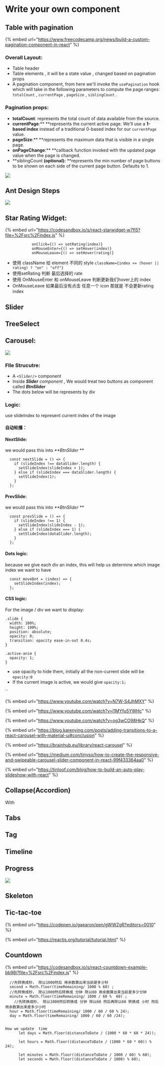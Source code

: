 # Write your own component

## Table with pagination

{% embed url="https://www.freecodecamp.org/news/build-a-custom-pagination-component-in-react" %}

### Overall Layout:

* Table header
* Table elements , it will be a state value , changed based on pagination props
* A pagination component, from here we'll invoke the `usePagination` hook which will take in the following parameters to compute the page ranges: `totalCount` , `currentPage` , `pageSize` , `siblingCount` .







### Pagination props:

* **totalCount**: represents the total count of data available from the source.
* **currentPage**:** **represents the current active page. We'll use a **1-based index** instead of a traditional 0-based index for our `currentPage` value.
* **pageSize**:** **represents the maximum data that is visible in a single page.
* **onPageChange**:** **callback function invoked with the updated page value when the page is changed.
* **siblingCount **(optional):** **represents the min number of page buttons to be shown on each side of the current page button. Defaults to 1.

![](<../.gitbook/assets/image (152).png>)





## Ant Design Steps

![](<../.gitbook/assets/image (29).png>)



## Star Rating Widget:

{% embed url="https://codesandbox.io/s/react-starwidget-w7fl5?file=%2Fsrc%2Findex.js" %}

```
            onClick={() => setRating(index)}
            onMouseEnter={() => setHover(index)}
            onMouseLeave={() => setHover(rating)}

```

* 使用 className 给 element 不同的 style `className={index <= (hover || rating) ? "on" : "off"}`
* 使用setRating 判断 最后选择的 rate
* 使用 OnMouseEnter  和 onMouseLeave 判断更新我们hover上的 index
* OnMouseLeave 如果最后没有点击 任意一个 icon 那就是 不会更新rating index&#x20;







## Slider

## TreeSelect

## Carousel:

![](<../.gitbook/assets/image (153).png>)

### FIle Strucutre:

* A `<Slider/>` component
* Inside _**Slider** component_  , We would treat two buttons as component called _**BtnSlider**_
* The dots below will be represents by div

### Logic:

use slideIndex to represent current index of the image

#### 自动轮播：





#### NextSlide:

we would pass this into _**BtnSlider  **_

```
  const nextSlide = () => {
    if (slideIndex !== dataSlider.length) {
      setSlideIndex(slideIndex + 1);
    } else if (slideIndex === dataSlider.length) {
      setSlideIndex(1);
    }
  };
```

#### PrevSlide:

we would pass this into _**BtnSlider **_

```
  const prevSlide = () => {
    if (slideIndex !== 1) {
      setSlideIndex(slideIndex - 1);
    } else if (slideIndex === 1) {
      setSlideIndex(dataSlider.length);
    }
  };
```



#### Dots logic:

because we give each div  an index, this will help us determine which image index we want to have

```
  const moveDot = (index) => {
    setSlideIndex(index);
  };
```



#### CSS  logic:

For the image / div we want to display:

```
.slide {
  width: 100%;
  height: 100%;
  position: absolute;
  opacity: 0;
  transition: opacity ease-in-out 0.4s;
}

.active-anim {
  opacity: 1;
}
```

* use opacity to hide them, initially all the non-current slide will be `opacity:0`
* If the current image is active, we would give `opacity:1;`



``









{% embed url="https://www.youtube.com/watch?v=N7W-S4JhMXY" %}

{% embed url="https://www.youtube.com/watch?v=l1MYfu5YWHc" %}

{% embed url="https://www.youtube.com/watch?v=og3wCO98HkQ" %}

{% embed url="https://blog.karenying.com/posts/adding-transitions-to-a-react-carousel-with-material-ui#conclusion" %}

{% embed url="https://brainhub.eu/library/react-carousel" %}

{% embed url="https://medium.com/tinyso/how-to-create-the-responsive-and-swipeable-carousel-slider-component-in-react-99f433364aa0" %}

{% embed url="https://tinloof.com/blog/how-to-build-an-auto-play-slideshow-with-react" %}

## Collapse(Accordion)

With

## Tabs



## Tag



## Timeline



## Progress

![](<../.gitbook/assets/image (30).png>)



## Skeleton



## Tic-tac-toe

{% embed url="https://codepen.io/gaearon/pen/gWWZgR?editors=0010" %}

{% embed url="https://reactjs.org/tutorial/tutorial.html" %}

## Countdown&#x20;

{% embed url="https://codesandbox.io/s/react-countdown-example-bb98j?file=%2Fsrc%2Findex.js" %}

```
  //先转换成秒， 除以1000然后 用余数算出来当前是多少秒
  second = Math.floor(timeRemaining/ 1000 % 60) ;
  //先转换成秒， 除以1000然后转换成 分钟 除以60 用余数算出来当前是多少分钟
  minute = Math.floor(timeRemaining/ 1000 / 60 %  60) ;
    //先转换成秒， 除以1000然后转换成 分钟 除以60 然后再除以60 转换成 小时 然后 用余数算出来是多少小时
  hour = Math.floor(timeRemaining/ 1000 / 60 / 60 % 24);
  day = Math.floor(timeRemaining/ 1000 / 60 / 60 /24);
  
  
How we update  time
      let days = Math.floor(distanceToDate / (1000 * 60 * 60 * 24));

      let hours = Math.floor((distanceToDate / (1000 * 60 * 60)) % 24);

      let minutes = Math.floor((distanceToDate / 1000 / 60) % 60);
      let seconds = Math.floor((distanceToDate / 1000) % 60);
      
      
```







